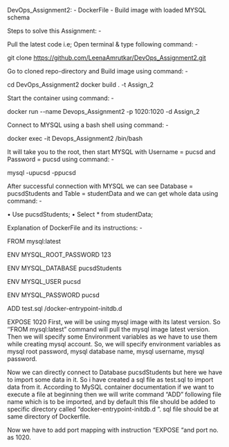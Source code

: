 DevOps_Assignment2: - DockerFile - Build image with loaded MYSQL schema

Steps to solve this Assignment: -

Pull the latest code i.e; Open terminal & type following command: -

  git clone https://github.com/LeenaAmrutkar/DevOps_Assignment2.git
  
Go to cloned repo-directory and Build image using command: -

  cd DevOps_Assignment2
  docker build . -t Assign_2
  
Start the container using command: -

 docker run --name Devops_Assignment2 -p 1020:1020 -d Assign_2

Connect to MYSQL using a bash shell using command: -

 docker exec -it Devops_Assignment2 /bin/bash

It will take you to the root, then start MYSQL with Username = pucsd and Password = pucsd using command: -

  mysql -upucsd -ppucsd
  
After successful connection with MYSQL we can see Database = pucsdStudents and Table = studentData and we can get whole data using command: -

•	Use pucsdStudents;
•	Select * from studentData;

Explanation of DockerFile and its instructions: -

FROM mysql:latest 

ENV MYSQL_ROOT_PASSWORD 123 

ENV MYSQL_DATABASE pucsdStudents 

ENV MYSQL_USER pucsd 

ENV MYSQL_PASSWORD pucsd 

ADD test.sql /docker-entrypoint-initdb.d 

EXPOSE 1020
First, we will be using mysql image with its latest version. So ‘’FROM mysql:latest” command will pull the mysql image latest version. Then we will specify some Environment variables as we have to use them while creating mysql account. So, we will specify environment variables as mysql root password, mysql database name, mysql username, mysql password.

Now we can directly connect to Database pucsdStudents but here we have to import some data in it. So i have created a sql file as test.sql to import data from it. According to MySQL container documentation if we want to execute a file at beginning then we will write command “ADD” following file name which is to be imported, and by default this file should be added to specific directory called “docker-entrypoint-initdb.d ”. sql file should be at same directory of Dockerfile.

Now we have to add port mapping with instruction “EXPOSE “and port no. as 1020.
